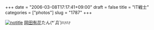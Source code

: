 +++
date = "2006-03-08T17:17:41+09:00"
draft = false
title = "IT戦士"
categories = ["photos"]
slug = "1787"
+++

<a href="http://www.flickr.com/photos/h-b-k-r/109572959" target="_blank"><img src="http://static.flickr.com/51/109572959_bc673bf819.jpg" class="photoen" alt="notitle"  /></a>
<a href="http://d.hatena.ne.jp/keyword/%B2%AC%C5%C4%CD%AD%B2%D6" target="_blank">岡田有花</a>たん(*´Д`)ﾊｧﾊｧ
